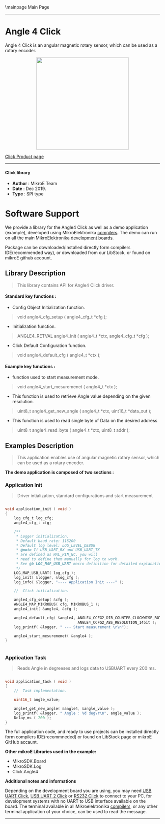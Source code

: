 \mainpage Main Page
 
 

---
# Angle 4 Click

Angle 4 Click is an angular magnetic rotary sensor, which can be used as a rotary encoder.

<p align="center">
  <img src="https://download.mikroe.com/images/click_for_ide/angle4_click.png" height=300px>
</p>

[Click Product page](https://www.mikroe.com/angle-4-click)

---


#### Click library 

- **Author**        : MikroE Team
- **Date**          : Dec 2019.
- **Type**          : SPI type


# Software Support

We provide a library for the Angle4 Click 
as well as a demo application (example), developed using MikroElektronika 
[compilers](https://shop.mikroe.com/compilers). 
The demo can run on all the main MikroElektronika [development boards](https://shop.mikroe.com/development-boards).

Package can be downloaded/installed directly form compilers IDE(recommended way), or downloaded from our LibStock, or found on mikroE github account. 

## Library Description

> This library contains API for Angle4 Click driver.

#### Standard key functions :

- Config Object Initialization function.
> void angle4_cfg_setup ( angle4_cfg_t *cfg ); 
 
- Initialization function.
> ANGLE4_RETVAL angle4_init ( angle4_t *ctx, angle4_cfg_t *cfg );

- Click Default Configuration function.
> void angle4_default_cfg ( angle4_t *ctx );


#### Example key functions :

- function used to start measurement mode.
> void angle4_start_mesuremenet ( angle4_t *ctx );
 
- This function is used to retrieve Angle value depending on the given resolution.
> uint8_t angle4_get_new_angle ( angle4_t *ctx, uint16_t *data_out );

- This function is used to read single byte of Data on the desired address.
> uint8_t angle4_read_byte ( angle4_t *ctx, uint8_t addr );

## Examples Description
 
> This application enables use of angular magnetic rotary sensor, which can be used as a rotary 
> encoder.

**The demo application is composed of two sections :**

### Application Init 

> Driver intialization, standard configurations and start measurement

```c

void application_init ( void )
{
    log_cfg_t log_cfg;
    angle4_cfg_t cfg;

    /** 
     * Logger initialization.
     * Default baud rate: 115200
     * Default log level: LOG_LEVEL_DEBUG
     * @note If USB_UART_RX and USB_UART_TX 
     * are defined as HAL_PIN_NC, you will 
     * need to define them manually for log to work. 
     * See @b LOG_MAP_USB_UART macro definition for detailed explanation.
     */
    LOG_MAP_USB_UART( log_cfg );
    log_init( &logger, &log_cfg );
    log_info( &logger, "---- Application Init ----" );

    //  Click initialization.

    angle4_cfg_setup( &cfg );
    ANGLE4_MAP_MIKROBUS( cfg, MIKROBUS_1 );
    angle4_init( &angle4, &cfg );

    angle4_default_cfg( &angle4, ANGLE4_CCFG2_DIR_COUNTER_CLOCKWISE_ROTATION,\
                                 ANGLE4_CCFG2_ABS_RESOLUTION_14bit );
    log_printf( &logger, " --- Start measurement \r\n");

    angle4_start_mesuremenet( &angle4 );
}
  
```

### Application Task

> Reads Angle in degreeses and logs data to USBUART every 200 ms.

```c

void application_task ( void )
{
    //  Task implementation.

    uint16_t angle_value;

    angle4_get_new_angle( &angle4, &angle_value );
    log_printf( &logger, " Angle : %d deg\r\n", angle_value );
    Delay_ms ( 200 );
}

```

The full application code, and ready to use projects can be  installed directly form compilers IDE(recommneded) or found on LibStock page or mikroE GitHub accaunt.

**Other mikroE Libraries used in the example:** 

- MikroSDK.Board
- MikroSDK.Log
- Click.Angle4

**Additional notes and informations**

Depending on the development board you are using, you may need 
[USB UART Click](https://shop.mikroe.com/usb-uart-click), 
[USB UART 2 Click](https://shop.mikroe.com/usb-uart-2-click) or 
[RS232 Click](https://shop.mikroe.com/rs232-click) to connect to your PC, for 
development systems with no UART to USB interface available on the board. The 
terminal available in all Mikroelektronika 
[compilers](https://shop.mikroe.com/compilers), or any other terminal application 
of your choice, can be used to read the message.



---
